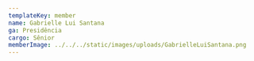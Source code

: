 ```yaml
---
templateKey: member
name: Gabrielle Lui Santana
ga: Presidência
cargo: Sênior
memberImage: ../../../static/images/uploads/GabrielleLuiSantana.png
---
```

